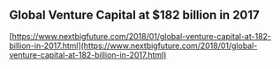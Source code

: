 ## Global Venture Capital at $182 billion in 2017
  
  [https://www.nextbigfuture.com/2018/01/global-venture-capital-at-182-billion-in-2017.html](https://www.nextbigfuture.com/2018/01/global-venture-capital-at-182-billion-in-2017.html)
